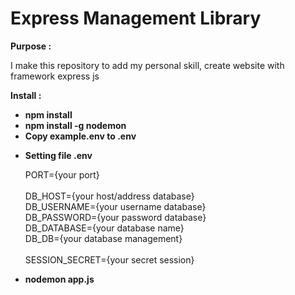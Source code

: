 <h1> Express Management Library </h1>

<b> Purpose : </b>
 <p>
  I make this repository to add my personal skill, create website with framework express js
 </p>
 
<b> Install : </b>
 <ul>
  <li>
    <b> npm install </b>
  </li>
 
  <li>
   <b> npm install -g nodemon</b>
  </li>
   
  <li>
   <b> Copy example.env to .env</b>
  </li>
  
  <li>
   <p>
    <b> Setting file .env </b>
   <p>
    
   <p>
    PORT={your port} <br/> <br/>
    DB_HOST={your host/address database} <br/>
    DB_USERNAME={your username database} <br/>
    DB_PASSWORD={your password database} <br/>
    DB_DATABASE={your database name} <br/>
    DB_DB={your database management} <br/> <br/>
    SESSION_SECRET={your secret session}
   </p>
  </li>
 
  <li>
    <b> nodemon app.js </b>
  </li>
 </ul>
